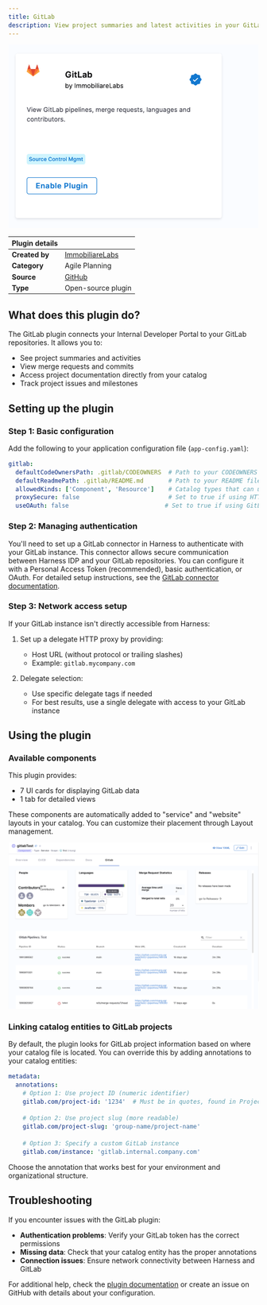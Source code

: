 ```yaml
---
title: GitLab
description: View project summaries and latest activities in your GitLab projects
---
```


![GitLab Plugin Interface](./static/gitlab-plugin.png)

| Plugin details |                                                    |
| -------------- | -------------------------------------------------- |
| **Created by** | [ImmobiliareLabs](https://github.com/immobiliare)        |
| **Category**   | Agile Planning                                     |
| **Source**     | [GitHub](https://github.com/immobiliare/backstage-plugin-gitlab) |
| **Type**       | Open-source plugin                                 |

## What does this plugin do?

The GitLab plugin connects your Internal Developer Portal to your GitLab repositories. It allows you to:

- See project summaries and activities
- View merge requests and commits
- Access project documentation directly from your catalog
- Track project issues and milestones

## Setting up the plugin

### Step 1: Basic configuration

Add the following to your application configuration file (`app-config.yaml`):

```yaml
gitlab:
  defaultCodeOwnersPath: .gitlab/CODEOWNERS  # Path to your CODEOWNERS file
  defaultReadmePath: .gitlab/README.md       # Path to your README file
  allowedKinds: ['Component', 'Resource']    # Catalog types that can use this plugin
  proxySecure: false                         # Set to true if using HTTPS
  useOAuth: false                           # Set to true if using GitLab OAuth
```

### Step 2: Managing authentication

You'll need to set up a GitLab connector in Harness to authenticate with your GitLab instance. This connector allows secure communication between Harness IDP and your GitLab repositories. You can configure it with a Personal Access Token (recommended), basic authentication, or OAuth. For detailed setup instructions, see the [GitLab connector documentation](https://developer.harness.io/docs/platform/connectors/code-repositories/connect-to-code-repo/#connect-to-gitlab).

### Step 3: Network access setup

If your GitLab instance isn't directly accessible from Harness:

1. Set up a delegate HTTP proxy by providing:
   - Host URL (without protocol or trailing slashes)
   - Example: `gitlab.mycompany.com`

2. Delegate selection:
   - Use specific delegate tags if needed
   - For best results, use a single delegate with access to your GitLab instance

## Using the plugin

### Available components

This plugin provides:
- 7 UI cards for displaying GitLab data
- 1 tab for detailed views

These components are automatically added to "service" and "website" layouts in your catalog. You can customize their placement through Layout management.

![GitLab Plugin Layout Options](./static/gitlab-plugin-layout.png)

### Linking catalog entities to GitLab projects

By default, the plugin looks for GitLab project information based on where your catalog file is located. You can override this by adding annotations to your catalog entities:

```yaml
metadata:
  annotations:
    # Option 1: Use project ID (numeric identifier)
    gitlab.com/project-id: '1234'  # Must be in quotes, found in Project Settings > General
    
    # Option 2: Use project slug (more readable)
    gitlab.com/project-slug: 'group-name/project-name'
    
    # Option 3: Specify a custom GitLab instance
    gitlab.com/instance: 'gitlab.internal.company.com'
```

Choose the annotation that works best for your environment and organizational structure.

## Troubleshooting

If you encounter issues with the GitLab plugin:

- **Authentication problems**: Verify your GitLab token has the correct permissions
- **Missing data**: Check that your catalog entity has the proper annotations
- **Connection issues**: Ensure network connectivity between Harness and GitLab

For additional help, check the [plugin documentation](https://github.com/immobiliare/backstage-plugin-gitlab) or create an issue on GitHub with details about your configuration.